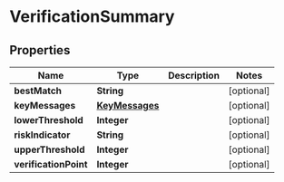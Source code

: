 

# VerificationSummary


## Properties

| Name | Type | Description | Notes |
|------------ | ------------- | ------------- | -------------|
|**bestMatch** | **String** |  |  [optional] |
|**keyMessages** | [**KeyMessages**](KeyMessages.md) |  |  [optional] |
|**lowerThreshold** | **Integer** |  |  [optional] |
|**riskIndicator** | **String** |  |  [optional] |
|**upperThreshold** | **Integer** |  |  [optional] |
|**verificationPoint** | **Integer** |  |  [optional] |



